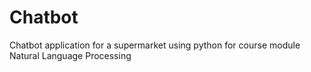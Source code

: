 # Chatbot
Chatbot application for a supermarket using python for course module Natural Language Processing
